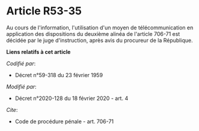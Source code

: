 # Article R53-35

Au cours de l'information, l'utilisation d'un moyen de télécommunication en application des dispositions du deuxième alinéa
de l'article 706-71 est décidée par le juge d'instruction, après avis du procureur de la République.

**Liens relatifs à cet article**

_Codifié par_:

  - Décret n°59-318 du 23 février 1959

_Modifié par_:

  - Décret n°2020-128 du 18 février 2020 - art. 4

_Cite_:

  - Code de procédure pénale - art. 706-71
